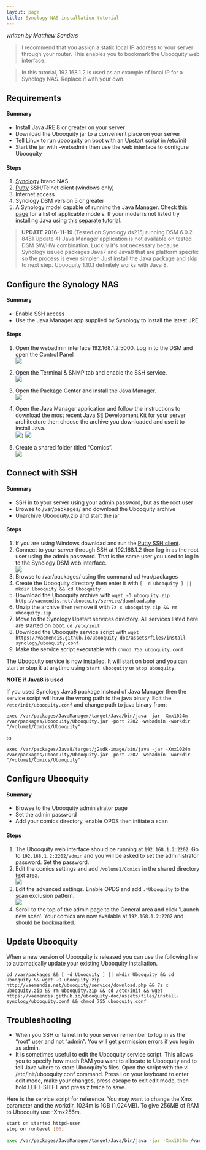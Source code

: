 ```yaml
---
layout: page
title: Synology NAS installation tutorial
---
```


_written by Matthew Sanders_

>I recommend that you assign a static local IP address to your server through your router. This enables you to bookmark the Ubooquity web interface.

>In this tutorial, 192.168.1.2 is used as an example of local IP for a Synology NAS. Replace it with your own.

## Requirements

#### Summary

* Install Java JRE 8 or greater on your server
* Download the Ubooquity jar to a convenient place on your server
* Tell Linux to run ubooquity on boot with an Upstart script in /etc/init
* Start the jar with -webadmin then use the web interface to configure Ubooquity

#### Steps

1. [Synology](https://www.synology.com/en-us/products/) brand NAS
2. [Putty](http://www.chiark.greenend.org.uk/~sgtatham/putty/download.html) SSH/Telnet client (windows only)
3. Internet access
4. Synology DSM version 5 or greater
5. A Synology model capable of running the Java Manager. Check [this page](https://www.synology.com/en-uk/dsm/app_packages/JavaManager) for a list of applicable models. If your model is not listed try installing Java using [this separate tutorial](http://pcloadletter.co.uk/2011/08/23/java-package-for-synology/).

> **UPDATE 2016-11-19**
>(Tested on Synology ds215j running DSM 6.0.2-8451 Update 4) Java Manager application is not available on tested DSM SW/HW combination. Luckily it's not necessary because Synology issued packages Java7 and Java8 that are platform specific so the process is even simpler. Just install the Java package and skip to next step. Ubooquity 1.10.1 definitely works with Java 8. 

## Configure the Synology NAS

#### Summary

* Enable SSH access
* Use the Java Manager app supplied by Synology to install the latest JRE

#### Steps

1. Open the webadmin interface 192.168.1.2:5000. Log in to the DSM and open the Control Panel  
![]({{site.baseurl}}/assets/images/install-synology/synology_tutorial_image_01.jpg)

2. Open the Terminal & SNMP tab and enable the SSH service.  
![]({{site.baseurl}}/assets/images/install-synology/synology_tutorial_image_02.jpg)

3. Open the Package Center and install the Java Manager.  
![]({{site.baseurl}}/assets/images/install-synology/synology_tutorial_image_03.jpg)

4. Open the Java Manager application and follow the instructions to download the most recent Java SE Development Kit for your server architecture then choose the archive you downloaded and use it to install Java.  
![]({{site.baseurl}}/assets/images/install-synology/synology_tutorial_image_05.jpg))
![]({{site.baseurl}}/assets/images/install-synology/synology_tutorial_image_04.jpg)

5. Create a shared folder titled “Comics”.  
![]({{site.baseurl}}/assets/images/install-synology/synology_tutorial_image_09.png)

## Connect with SSH

#### Summary

* SSH in to your server using your admin password, but as the root user
* Browse to /var/packages/ and download the Ubooquity archive
* Unarchive Ubooquity.zip and start the jar

#### Steps

1. If you are using Windows download and run the [Putty SSH client](http://www.chiark.greenend.org.uk/~sgtatham/putty/download.html).
2. Connect to your server through SSH at 192.168.1.2 then log in as the root user using the admin password. That is the same user you used to log in to the Synology DSM web interface.  
![]({{site.baseurl}}/assets/images/install-synology/synology_tutorial_image_06.jpg)
3. Browse to /var/packages/ using the command cd /var/packages
4. Create the Ubooquity directory then enter it with `[ -d Ubooquity ] || mkdir Ubooquity && cd Ubooquity`
5. Download the Ubooquity archive with `wget -O ubooquity.zip http://vaemendis.net/ubooquity/service/download.php`
6. Unzip the archive then remove it with `7z x ubooquity.zip && rm ubooquity.zip`
7. Move to the Synology Upstart services directory. All services listed here are started on boot. `cd /etc/init`
8.  Download the Ubooquity service script with `wget https://vaemendis.github.io/ubooquity-doc/assets/files/install-synology/ubooquity.conf`
9. Make the service script executable with `chmod 755 ubooquity.conf`

The Ubooquity service is now installed. It will start on boot and you can start or stop it at anytime using `start ubooquity` or `stop ubooquity`. 

**NOTE if Java8 is used**

If you used Synology Java8 package instead of Java Manager then the service script will have the wrong path to the java binary. Edit the `/etc/init/ubooquity.conf` and change path to java binary from: 

`exec /var/packages/JavaManager/target/Java/bin/java -jar -Xmx1024m /var/packages/Ubooquity/Ubooquity.jar -port 2202 -webadmin -workdir "/volume1/Comics/Ubooquity"`

to

`exec /var/packages/Java8/target/j2sdk-image/bin/java -jar -Xmx1024m /var/packages/Ubooquity/Ubooquity.jar -port 2202 -webadmin -workdir "/volume1/Comics/Ubooquity"`


## Configure Ubooquity

#### Summary

* Browse to the Ubooquity administrator page
* Set the admin password
* Add your comics directory, enable OPDS then initiate a scan

#### Steps

1. The Ubooquity web interface should be running at `192.168.1.2:2202`. Go to `192.168.1.2:2202/admin` and you will be asked to set the administrator password. Set the password.  
2. Edit the comics settings and add `/volume1/Comics` in the shared directory text area.  
![]({{site.baseurl}}/assets/images/install-synology/synology_tutorial_image_07.jpg)
3. Edit the advanced settings. Enable OPDS and add `.*Ubooquity` to the scan exclusion pattern.   
![]({{site.baseurl}}/assets/images/install-synology/synology_tutorial_image_08.png)
4. Scroll to the top of the admin page to the General area and click 'Launch new scan'. Your comics are now available at `192.168.1.2:2202` and should be bookmarked.

## Update Ubooquity

When a new version of Ubooquity is released you can use the following line to automatically update your existing Ubooquity installation. 

`cd /var/packages && [ -d Ubooquity ] || mkdir Ubooquity && cd Ubooquity && wget -O ubooquity.zip http://vaemendis.net/ubooquity/service/download.php && 7z x ubooquity.zip && rm ubooquity.zip && cd /etc/init && wget https://vaemendis.github.io/ubooquity-doc/assets/files/install-synology/ubooquity.conf && chmod 755 ubooquity.conf`

## Troubleshooting


* When you SSH or telnet in to your server remember to log in as the “root” user and not “admin”. You will get permission errors if you log in as admin.
* It is sometimes useful to edit the Ubooquity service script. This allows you to specify how much RAM you want to allocate to Ubooquity and to tell Java where to store Ubooquity's files. Open the script with the vi /etc/init/ubooquity.conf command. Press i on your keyboard to enter edit mode, make your changes, press escape to exit edit mode, then hold LEFT-SHIFT and press z twice to save.

Here is the service script for reference. You may want to change the Xmx parameter and the workdir. 1024m is 1GB (1,024MB). To give 256MB of RAM to Ubooquity use -Xmx256m.


```bash
start on started httpd-user
stop on runlevel [06]
 
exec /var/packages/JavaManager/target/Java/bin/java -jar -Xmx1024m /var/packages/Ubooquity/Ubooquity.jar -port 2202 -webadmin -workdir "/volume1/Comics/Ubooquity"
```









